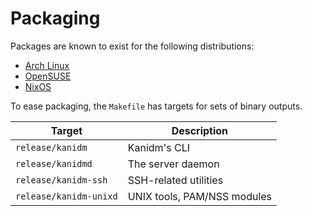 # Packaging

Packages are known to exist for the following distributions:

 - [Arch Linux](https://aur.archlinux.org/packages?O=0&K=kanidm)
 - [OpenSUSE](https://software.opensuse.org/search?baseproject=ALL&q=kanidm)
 - [NixOS](https://search.nixos.org/packages?sort=relevance&type=packages&query=kanidm)

To ease packaging, the `Makefile` has targets for sets of binary outputs.
  
|       Target           |      Description            |
|        ---             |         ---                 |
| `release/kanidm`       | Kanidm's CLI                |
| `release/kanidmd`      | The server daemon           |
| `release/kanidm-ssh`   | SSH-related utilities       |
| `release/kanidm-unixd` | UNIX tools, PAM/NSS modules |
